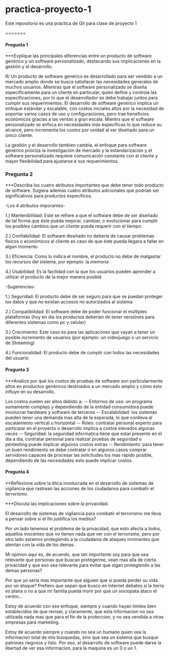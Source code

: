# practica-proyecto-1
Este repositorio es una practica de Git para clase de proyecto 1

=======
#### Pregunta 1

***Explique las principales diferencias entre un producto de software genérico y un software personalizado, destacando sus implicaciones en la gestión y el desarrollo.

R/ Un producto de software genérico es desarrollado para ser vendido a un mercado amplio donde se busca satisfacer las necesidades generales de muchos usuarios. Mientras que el software personalizado se diseña específicamente para un cliente en particular, quien define y controla las especificaciones, por lo que el desarrollador se debe trabajar juntos para cumplir sus requerimientos. El desarrollo de software genérico implica un enfoque estándar y escalable, con costos iniciales altos por la necesidad de soportar varios casos de uso y configuraciones, pero trae beneficios económicos gracias a las ventas a gran escala. Mientrs que el software personalizado se enfoca en necesidades más específicas lo que reduce su alcance, pero incrementa los costos por unidad al ser diseñado para un único cliente. 
 
La gestión y el desarrollo tambien cambia, el enfoque para software genérico prioriza la investigación de mercado y la estandarización y  el software personalizado requiere comunicación constante con el cliente y mayor flexibilidad para ajustarse a sus requerimientos.


### Pregunta 2

***Describa los cuatro atributos importantes que debe tener todo producto de
software. Sugiera además cuatro atributos adicionales que podrían ser
significativos para productos específicos.

-Los 4 atributos imporantes-

1.) Mantenibilidad: Este se refiere a que el software debe de ser diseñado de tal forma que éste pueda mejorar, cambiar, o evolucionar para cumplir los posibles cambios que un cliente pueda requerir con el tiempo.

2.) Confiabilidad: El software diseñado no debería de causar problemas físicos o económicos al cliente es caso de que éste pueda llegara a fallar en algún momento

3.) Eficiencia: Como lo indica el nombre, el producto no debe de malgastar los recursos del sistema, por ejemplo: la memoria

4.) Usabilidad: Es la facilidad con la que los usuarios pueden aprender a utilizar el producto de la mejor manera posible

-Sugerencias-

1.) Seguridad: El producto debe de ser seguro para que se puedan proteger los datos y que no existan accesos no autorizados al sistema 

2.) Compatibilidad: El software  debe de poder funcionar el múltiples plataformas (hoy en día los productos deberían de tener versiónes para diferentes sistemas como pc y celular)

3.) Crecimiento: Este caso es para las aplicacónes que vayan a tener un posible incremento de usuarios (por ejemplo: un videojuego o un servicio de Streaming)

4.) Funcionalidad: El producto debe de cumplir con todos las necesidades del usuario.


#### Pragunta 3


***Analice por qué los costos de pruebas de software son particularmente altos
en productos genéricos destinados a un mercado amplio y cómo esto influye
en su desarrollo.


Los costos suelen ser altos debido a:
-- Entornos de uso: un programa sumamente complejo y dependiendo de la entidad consumidora puede involucrar hardware y software de terceros
-- Escalabilidad: los sistemas pueden tener una demanda mas alta de la esperada, lo que conlleva al escalamiento vertical u horizontal
-- Roles: contratar personal experto para participar en el proyecto o desarrollo implica a costos elevados algunas veces
-- Seguridad: la seguridad informatica tiene que estar presente en el dia a dia, contratar personal para realizar pruebas de seguridad o pentesting puede implicar alguinos costos extras
-- Rendimiento: para tener un buen rendimiento se debe contratar o en algunos casos comprar servidores capaces de procesar las solicitudes los mas rapido posible, dependiendo de las necesidades esto puede implicar costos

#### Pregunta 4

**Reflexione sobre la ética involucrada en el desarrollo de sistemas de vigilancia
que rastrean las acciones de los ciudadanos para combatir el terrorismo.

***Discuta las implicaciones sobre la privacidad.


El desarrollo de sistemas de vigilancia para combatir el terrorismo me lleva a pensar sobre si el fin justifica los medios? <br>

Por un lado tenemos el problema de la privacidad, que esto afecta a todos, aquellos inocentes que no tienen nada que ver con el terrorismo, pero por otro lado estamos protegiendo a la ciudadania de ataques inminentes que atentan con la vida de los demas.

Mi opinion aqui es, de acuerdo, que tan importante soy para que sea relevante que personas que buscan protegerme, vean mas alla de cierta privacidad y que eso sea relevante para evitar que sigan protegiendo a las demas personas?

Por que yo seria mas importante que alguien que si pueda perder su vida por un ataque? Prefiero que sepan que busco en internet debates si la tierra es plana o no a que mi familia pueda morir por que un sociopata ataco el centro... 

Estoy de acuerdo con ese enfoque, siempre y cuando hayan limites bien establecidos de que revisar, y claramente, que esta informacion no sea utilizada nada mas que para el fin de la proteccion, y no sea vendida a otras empresas para marketing.

Estoy de acuerdo siempre y cuando no sea un humano quien vea la informacion total de mis busquedas, sino que sea un sistema que busque patrones riegosos y listo. Por eso, el desarrollo de software puede darse la libertad de ver esa informacion, para la maquina es un 0 o un 1. 


